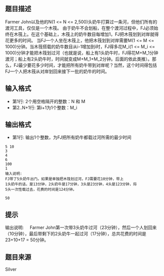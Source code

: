 


## 题目描述
Farmer John以及他的N(1 <= N <= 2,500)头奶牛打算过一条河，但他们所有的渡河工具，仅仅是一个木筏。 由于奶牛不会划船，在整个渡河过程中，FJ必须始终在木筏上。在这个基础上，木筏上的奶牛数目每增加1，FJ把木筏划到对岸就得花更多的时间。 当FJ一个人坐在木筏上，他把木筏划到对岸需要M(1 <= M <= 1000)分钟。当木筏搭载的奶牛数目从i-1增加到i时，FJ得多花M_i(1 <= M_i <= 1000)分钟才能把木筏划过河（也就是说，船上有1头奶牛时，FJ得花M+M_1分钟渡河；船上有2头奶牛时，时间就变成M+M_1+M_2分钟。后面的依此类推）。那么，FJ最少要花多少时间，才能把所有奶牛带到对岸呢？当然，这个时间得包括FJ一个人把木筏从对岸划回来接下一批的奶牛的时间。 
## 输入格式
* 第1行: 2个用空格隔开的整数：N 和 M 
* 第2..N+1行: 第i+1为1个整数：M_i 
## 输出格式
* 第1行: 输出1个整数，为FJ把所有奶牛都载过河所需的最少时间 

```input1
5 10
3
4
6
100
1
输入说明:
FJ带了5头奶牛出门。如果是单独把木筏划过河，FJ需要花10分钟，带上
1头奶牛的话，是13分钟，2头奶牛是17分钟，3头是23分钟，4头是123分钟，将
5头一次性载过去，花费的时间是124分钟。

```
```output1
50
```

## 提示
输出说明:
    Farmer John第一次带3头奶牛过河（23分钟），然后一个人划回来
（10分钟），最后带剩下的2头奶牛一起过河（17分钟），总共花费的时间是
23+10+17 = 50分钟。
## 题目来源
Silver


